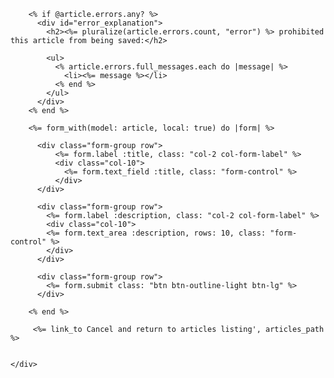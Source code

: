    <div class="container">


        <% if @article.errors.any? %>
          <div id="error_explanation">
            <h2><%= pluralize(article.errors.count, "error") %> prohibited this article from being saved:</h2>
      
            <ul>
              <% article.errors.full_messages.each do |message| %>
                <li><%= message %></li>
              <% end %>
            </ul>
          </div>
        <% end %>
        
        <%= form_with(model: article, local: true) do |form| %>
      
          <div class="form-group row">  
              <%= form.label :title, class: "col-2 col-form-label" %>
              <div class="col-10"> 
                <%= form.text_field :title, class: "form-control" %>
              </div>
          </div>
        
          <div class="form-group row">  
            <%= form.label :description, class: "col-2 col-form-label" %>
            <div class="col-10"> 
            <%= form.text_area :description, rows: 10, class: "form-control" %>
            </div>
          </div>
          
          <div class="form-group row">
            <%= form.submit class: "btn btn-outline-light btn-lg" %>
          </div>
        
        <% end %>

         <%= link_to Cancel and return to articles listing', articles_path %>


    </div>